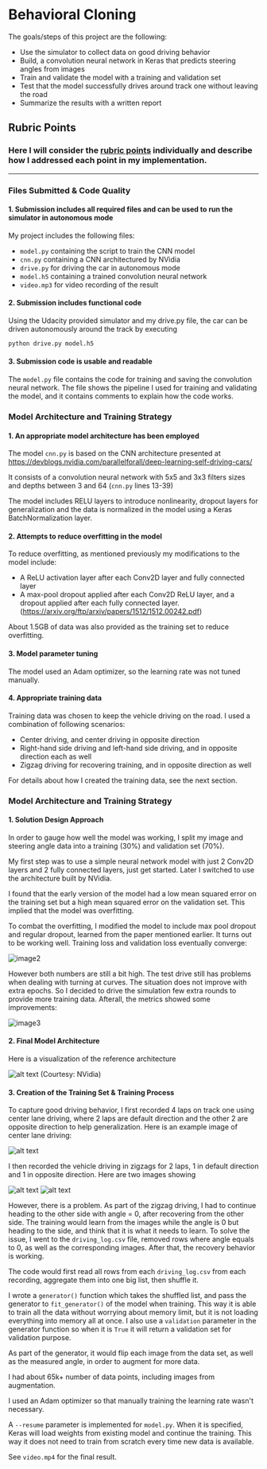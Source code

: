 # **Behavioral Cloning** 

The goals/steps of this project are the following:
* Use the simulator to collect data on good driving behavior
* Build, a convolution neural network in Keras that predicts steering angles from images
* Train and validate the model with a training and validation set
* Test that the model successfully drives around track one without leaving the road
* Summarize the results with a written report


[//]: # (Image References)

[image1]: ./images/cnn-architecture-624x890.png "Model Visualization"
[image2]: ./images/train-stats.png "Metrics"
[image3]: ./images/resumed-train-stats.png "Metrics (resumed)"
[image4]: ./images/center.jpg "Center lane driving"
[image5]: ./images/recover_left.jpg "Recover from left"
[image6]: ./images/recover_right.jpg "Recover from right"

## Rubric Points
### Here I will consider the [rubric points](https://review.udacity.com/#!/rubrics/432/view) individually and describe how I addressed each point in my implementation.  

---
### Files Submitted & Code Quality

#### 1. Submission includes all required files and can be used to run the simulator in autonomous mode

My project includes the following files:
* ```model.py``` containing the script to train the CNN model
* ```cnn.py``` containing a CNN architectured by NVidia
* ```drive.py``` for driving the car in autonomous mode
* ```model.h5``` containing a trained convolution neural network 
* ```video.mp3``` for video recording of the result

#### 2. Submission includes functional code
Using the Udacity provided simulator and my drive.py file, the car can be driven autonomously around the track by executing 
```sh
python drive.py model.h5
```

#### 3. Submission code is usable and readable

The ```model.py``` file contains the code for training and saving the convolution neural network. The file shows the pipeline I used for training and validating the model, and it contains comments to explain how the code works.

### Model Architecture and Training Strategy

#### 1. An appropriate model architecture has been employed


The model ```cnn.py``` is based on the CNN architecture presented at https://devblogs.nvidia.com/parallelforall/deep-learning-self-driving-cars/

It consists of a convolution neural network with 5x5 and 3x3 filters sizes and depths between 3 and 64 (```cnn.py``` lines 13-39) 

The model includes RELU layers to introduce nonlinearity, dropout layers for generalization and the data is normalized in the model using a Keras BatchNormalization layer. 

#### 2. Attempts to reduce overfitting in the model

To reduce overfitting, as mentioned previously my modifications to the model include:

* A ReLU activation layer after each Conv2D layer and fully connected layer
* A max-pool dropout applied after each Conv2D ReLU layer, and a dropout applied after each fully connected layer. (https://arxiv.org/ftp/arxiv/papers/1512/1512.00242.pdf)

About 1.5GB of data was also provided as the training set to reduce overfitting.

#### 3. Model parameter tuning

The model used an Adam optimizer, so the learning rate was not tuned manually.

#### 4. Appropriate training data

Training data was chosen to keep the vehicle driving on the road. I used a combination of following scenarios:

* Center driving, and center driving in opposite direction
* Right-hand side driving and left-hand side driving, and in opposite direction each as well
* Zigzag driving for recovering training, and in opposite direction as well

For details about how I created the training data, see the next section. 

### Model Architecture and Training Strategy

#### 1. Solution Design Approach

In order to gauge how well the model was working, I split my image and steering angle data into a training (30%) and validation set (70%).

My first step was to use a simple neural network model with just 2 Conv2D layers and 2 fully connected layers, just get started. Later I switched to use the architecture built by NVidia.

I found that the early version of the model had a low mean squared error on the training set but a high mean squared error on the validation set. This implied that the model was overfitting. 

To combat the overfitting, I modified the model to include max pool dropout and regular dropout, learned from the paper mentioned earlier. It turns out to be working well. Training loss and validation loss eventually converge:

![image2]

However both numbers are still a bit high. The test drive still has problems when dealing with turning at curves. The situation does not improve with extra epochs. So I decided to drive the simulation few extra rounds to provide more training data. Afterall, the metrics showed some improvements:

![image3]


#### 2. Final Model Architecture


Here is a visualization of the reference architecture

![alt text][image1] (Courtesy: NVidia)

#### 3. Creation of the Training Set & Training Process

To capture good driving behavior, I first recorded 4 laps on track one using center lane driving, where 2 laps are default direction and the other 2 are opposite direction to help generalization. Here is an example image of center lane driving:

![alt text][image4]

I then recorded the vehicle driving in zigzags for 2 laps, 1 in default direction and 1 in opposite direction. Here are two images showing 

![alt text][image5]
![alt text][image6]

However, there is a problem. As part of the zigzag driving, I had to continue heading to the other side with angle = 0, after recovering from the other side. The training would learn from the images while the angle is 0 but heading to the side, and think that it is what it needs to learn. To solve the issue, I went to the ```driving_log.csv``` file, removed rows where angle equals to 0, as well as the corresponding images. After that, the recovery behavior is working.

The code would first read all rows from each ```driving_log.csv``` from each recording, aggregate them into one big list, then shuffle it.

I wrote a ```generator()``` function which takes the shuffled list, and pass the generator to ```fit_generator()``` of the model when training. This way it is able to train all the data without worrying about memory limit, but it is not loading everything into memory all at once. I also use a ```validation``` parameter in the generator function so when it is ```True``` it will return a validation set for validation purpose.

As part of the generator, it would flip each image from the data set, as well as the measured angle, in order to augment for more data.

I had about 65k+ number of data points, including images from augmentation.

I used an Adam optimizer so that manually training the learning rate wasn't necessary.

A ```--resume``` parameter is implemented for ```model.py```. When it is specified, Keras will load weights from existing model and continue the training. This way it does not need to train from scratch every time new data is available. 

See ```video.mp4``` for the final result. 

